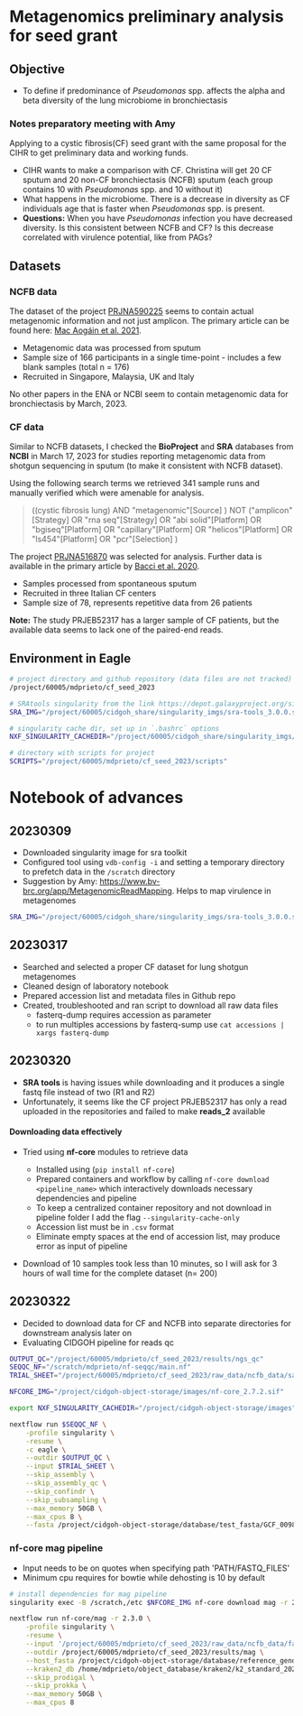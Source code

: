 # Metagenomics preliminary analysis for seed grant

## Objective

- To define if predominance of _Pseudomonas_ spp. affects the alpha and beta diversity of the lung microbiome in bronchiectasis

### Notes preparatory meeting with Amy

Applying to a cystic fibrosis(CF) seed grant with the same proposal for the CIHR to get preliminary data and working funds. 
- CIHR wants to make a comparison with CF. Christina will get 20 CF sputum and 20 non-CF bronchiectasis (NCFB) sputum (each group contains 10 with _Pseudomonas_ spp. and 10 without it)  
- What happens in the microbiome. There is a decrease in diversity as CF individuals age that is faster when _Pseudomonas_ spp. is present.  
- **Questions:** When you have _Pseudomonas_ infection you have decreased diversity. Is this consistent between NCFB and CF? Is this decrease correlated with virulence potential, like from PAGs?

## Datasets

### NCFB data

The dataset of the project [PRJNA590225](https://www.ncbi.nlm.nih.gov/bioproject/?term=PRJNA590225) seems to contain actual metagenomic information and not just amplicon. The primary article can be found here: [Mac Aogáin et al. 2021](https://www.nature.com/articles/s41591-021-01289-7).  

- Metagenomic data was processed from sputum  
- Sample size of 166 participants in a single time-point - includes a few blank samples (total n = 176) 
- Recruited in Singapore, Malaysia, UK and Italy  

No other papers in the ENA or NCBI seem to contain metagenomic data for bronchiectasis by March, 2023.

### CF data

Similar to NCFB datasets, I checked the **BioProject** and **SRA** databases from **NCBI** in March 17, 2023 for studies reporting metagenomic data from shotgun sequencing in sputum (to make it consistent with NCFB dataset). 

Using the following search terms we retrieved 341 sample runs and manually verified which were amenable for analysis. 

> ((cystic fibrosis lung) AND "metagenomic"[Source] ) NOT ("amplicon"[Strategy] OR "rna seq"[Strategy] OR "abi solid"[Platform] OR "bgiseq"[Platform] OR "capillary"[Platform] OR "helicos"[Platform] OR "ls454"[Platform] OR "pcr"[Selection] ) 

The project [PRJNA516870](https://www.ncbi.nlm.nih.gov/bioproject/PRJNA516870) was selected for analysis. Further data is available in the primary article by [Bacci et al. 2020](https://www.ncbi.nlm.nih.gov/pmc/articles/PMC7409339/). 
- Samples processed from spontaneous sputum  
- Recruited in three Italian CF centers
- Sample size of 78, represents repetitive data from 26 patients

**Note:** The study PRJEB52317 has a larger sample of CF patients, but the available data seems to lack one of the paired-end reads. 

## Environment in Eagle

```sh
# project directory and github repository (data files are not tracked)
/project/60005/mdprieto/cf_seed_2023

# SRAtools singularity from the link https://depot.galaxyproject.org/singularity/sra-tools%3A3.0.0--pl5321hd0d85c6_1
SRA_IMG="/project/60005/cidgoh_share/singularity_imgs/sra-tools_3.0.0.sif"

# singularity cache dir, set up in `.bashrc` options
NXF_SINGULARITY_CACHEDIR="/project/60005/cidgoh_share/singularity_imgs/"

# directory with scripts for project
SCRIPTS="/project/60005/mdprieto/cf_seed_2023/scripts" 
```
# Notebook of advances

## 20230309

- Downloaded singularity image for sra toolkit
- Configured tool using `vdb-config -i` and setting a temporary directory to prefetch data in the `/scratch` directory
- Suggestion by Amy: https://www.bv-brc.org/app/MetagenomicReadMapping. Helps to map virulence in metagenomes

```sh
SRA_IMG="/project/60005/cidgoh_share/singularity_imgs/sra-tools_3.0.0.sif"
```

## 20230317

- Searched and selected a proper CF dataset for lung shotgun metagenomes
- Cleaned design of laboratory notebook
- Prepared accession list and metadata files in Github repo
- Created, troubleshooted and ran script to download all raw data files
    + fasterq-dump requires accession as parameter
    + to run multiples accessions by fasterq-sump use `cat accessions | xargs fasterq-dump`

## 20230320
- **SRA tools** is having issues while downloading and it produces a single fastq file instead of two (R1 and R2)
- Unfortunately, it seems like the CF project PRJEB52317 has only a read uploaded in the repositories and failed to make **reads_2** available

#### Downloading data effectively


- Tried using **nf-core** modules to retrieve data
    + Installed using (`pip install nf-core`)
    + Prepared containers and workflow by calling `nf-core download <pipeline_name>` which interactively downloads necessary dependencies and pipeline
    + To keep a centralized container repository and not download in pipeline folder I add the flag `--singularity-cache-only`
    + Accession list must be in `.csv` format  
    + Eliminate empty spaces at the end of accession list, may produce error as input of pipeline


- Download of 10 samples took less than 10 minutes, so I will ask for 3 hours of wall time for the complete dataset (n= 200)

## 20230322

- Decided to download data for CF and NCFB into separate directories for downstream analysis later on
- Evaluating CIDGOH pipeline for reads qc


```sh
OUTPUT_QC="/project/60005/mdprieto/cf_seed_2023/results/ngs_qc"
SEQQC_NF="/scratch/mdprieto/nf-seqqc/main.nf"
TRIAL_SHEET="/project/60005/mdprieto/cf_seed_2023/raw_data/ncfb_data/samplesheet/trial_ncfb_samplesheet.csv"

NFCORE_IMG="/project/cidgoh-object-storage/images/nf-core_2.7.2.sif"

export NXF_SINGULARITY_CACHEDIR="/project/cidgoh-object-storage/images"

nextflow run $SEQQC_NF \
    -profile singularity \
    -resume \
    -c eagle \
    --outdir $OUTPUT_QC \
    --input $TRIAL_SHEET \
    --skip_assembly \
    --skip_assembly_qc \
    --skip_confindr \
    --skip_subsampling \
    --max_memory 50GB \
    --max_cpus 8 \
    --fasta /project/cidgoh-object-storage/database/test_fasta/GCF_009858895.2_ASM985889v3_genomic.200409.fna.gz 
```
### nf-core mag pipeline

- Input needs to be on quotes when specifying path 'PATH/FASTQ_FILES'
- Minimum cpu requires for bowtie while dehosting is 10 by default


```sh
# install dependencies for mag pipeline
singularity exec -B /scratch,/etc $NFCORE_IMG nf-core download mag -r 2.3.0 --singularity-cache-only --container singularity --force

nextflow run nf-core/mag -r 2.3.0 \
    -profile singularity \
    -resume \
    --input '/project/60005/mdprieto/cf_seed_2023/raw_data/ncfb_data/fastq/SRX900293*_{1,2}.fastq.gz' \
    --outdir /project/60005/mdprieto/cf_seed_2023/results/mag \
    --host_fasta /project/cidgoh-object-storage/database/reference_genomes/human/GRCh38.p14/GCF_000001405.40/GCF_000001405.40_GRCh38.p14_genomic.fna \
    --kraken2_db /home/mdprieto/object_database/kraken2/k2_standard_20221209.tar.gz \
    --skip_prodigal \
    --skip_prokka \
    --max_memory 50GB \
    --max_cpus 8

```
